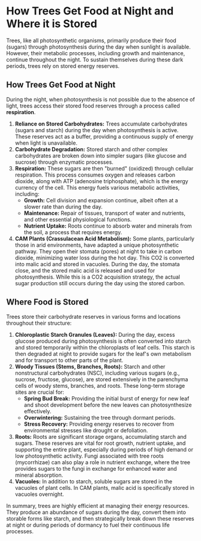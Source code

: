 # How Trees Get Food at Night and Where it is Stored

Trees, like all photosynthetic organisms, primarily produce their food (sugars) through photosynthesis during the day when sunlight is available. However, their metabolic processes, including growth and maintenance, continue throughout the night. To sustain themselves during these dark periods, trees rely on stored energy reserves.

## How Trees Get Food at Night

During the night, when photosynthesis is not possible due to the absence of light, trees access their stored food reserves through a process called **respiration**.

1.  **Reliance on Stored Carbohydrates:** Trees accumulate carbohydrates (sugars and starch) during the day when photosynthesis is active. These reserves act as a buffer, providing a continuous supply of energy when light is unavailable.
2.  **Carbohydrate Degradation:** Stored starch and other complex carbohydrates are broken down into simpler sugars (like glucose and sucrose) through enzymatic processes.
3.  **Respiration:** These sugars are then "burned" (oxidized) through cellular respiration. This process consumes oxygen and releases carbon dioxide, along with ATP (adenosine triphosphate), which is the energy currency of the cell. This energy fuels various metabolic activities, including:
    *   **Growth:** Cell division and expansion continue, albeit often at a slower rate than during the day.
    *   **Maintenance:** Repair of tissues, transport of water and nutrients, and other essential physiological functions.
    *   **Nutrient Uptake:** Roots continue to absorb water and minerals from the soil, a process that requires energy.
4.  **CAM Plants (Crassulacean Acid Metabolism):** Some plants, particularly those in arid environments, have adapted a unique photosynthetic pathway. They open their stomata (pores) at night to take in carbon dioxide, minimizing water loss during the hot day. This CO2 is converted into malic acid and stored in vacuoles. During the day, the stomata close, and the stored malic acid is released and used for photosynthesis. While this is a CO2 acquisition strategy, the actual sugar production still occurs during the day using the stored carbon.

## Where Food is Stored

Trees store their carbohydrate reserves in various forms and locations throughout their structure:

1.  **Chloroplastic Starch Granules (Leaves):** During the day, excess glucose produced during photosynthesis is often converted into starch and stored temporarily within the chloroplasts of leaf cells. This starch is then degraded at night to provide sugars for the leaf's own metabolism and for transport to other parts of the plant.
2.  **Woody Tissues (Stems, Branches, Roots):** Starch and other nonstructural carbohydrates (NSC), including various sugars (e.g., sucrose, fructose, glucose), are stored extensively in the parenchyma cells of woody stems, branches, and roots. These long-term storage sites are crucial for:
    *   **Spring Bud Break:** Providing the initial burst of energy for new leaf and shoot development before the new leaves can photosynthesize effectively.
    *   **Overwintering:** Sustaining the tree through dormant periods.
    *   **Stress Recovery:** Providing energy reserves to recover from environmental stresses like drought or defoliation.
3.  **Roots:** Roots are significant storage organs, accumulating starch and sugars. These reserves are vital for root growth, nutrient uptake, and supporting the entire plant, especially during periods of high demand or low photosynthetic activity. Fungi associated with tree roots (mycorrhizae) can also play a role in nutrient exchange, where the tree provides sugars to the fungi in exchange for enhanced water and mineral absorption.
4.  **Vacuoles:** In addition to starch, soluble sugars are stored in the vacuoles of plant cells. In CAM plants, malic acid is specifically stored in vacuoles overnight.

In summary, trees are highly efficient at managing their energy resources. They produce an abundance of sugars during the day, convert them into storable forms like starch, and then strategically break down these reserves at night or during periods of dormancy to fuel their continuous life processes.